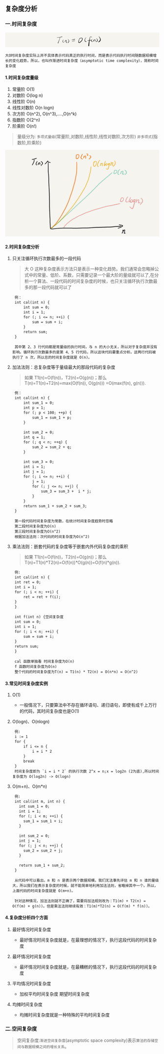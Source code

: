 ## 复杂度分析

### 一.时间复杂度

  ![时间复杂度公式](./resource/时间复杂度.png)

    大O时间复杂度实际上并不具体表示代码真正的执行时间，而是表示代码执行时间随数据规模增长的变化趋势，所以，也叫作渐进时间复杂度（asymptotic time complexity），简称时间复杂度

#### 1.时间复杂度量级

 1. 常量阶   O(1)
 1. 对数阶   O(log n)
 1. 线性阶   O(n)
 1. 线性对数阶 O(n logn)
 1. 次方阶   O(n^2), O(n^3),....,O(n^k)
 1. 指数阶   O(2^n)
 1. 阶乘阶   O(n!)

>量级分为: `多项式量级`(常量阶,对数阶,线性阶,线性对数阶,次方阶) `非多项式`(指数阶,阶乘阶)

![复杂度趋势图](./resource/复杂度图.jpg)

#### 2.时间复杂度分析

1. 只关注循环执行次数最多的一段代码

    >大 O 这种复杂度表示方法只是表示一种变化趋势。我们通常会忽略掉公式中的常量、低阶、系数，只需要记录一个最大阶的量级就可以了,在分析一个算法、一段代码的时间复杂度的时候，也只关注循环执行次数最多的那一段代码就可以了

        例：
        int cal(int n) {
            int sum = 0;
            int i = 1;
            for (; i <= n; ++i) {
                sum = sum + i;
            }
            return sum;
        }

        其中第 2、3 行代码都是常量级的执行时间，与 n 的大小无关，所以对于复杂度并没有影响。循环执行次数最多的是第 4、5 行代码，所以这块代码要重点分析。这两行代码被执行了 n 次，所以总的时间复杂度就是 O(n)。

2. 加法法则：总复杂度等于量级最大的那段代码的复杂度

    >如果 T1(n)=O(f(n))，T2(n)=O(g(n))；那么 T(n)=T1(n)+T2(n)=max(O(f(n)), O(g(n))) =O(max(f(n), g(n))).

        例：
        int cal(int n) {
            int sum_1 = 0;
            int p = 1;
            for (; p < 100; ++p) {
                sum_1 = sum_1 + p;
            }

            int sum_2 = 0;
            int q = 1;
            for (; q < n; ++q) {
                sum_2 = sum_2 + q;
            }

            int sum_3 = 0;
            int i = 1;
            int j = 1;
            for (; i <= n; ++i) {
                j = 1; 
                for (; j <= n; ++j) {
                    sum_3 = sum_3 +  i * j;
                }
            }
            return sum_1 + sum_2 + sum_3;
        }

        第一段代码时间复杂度为常数，在统计时间复杂度趋势时忽略
        第二段时间复杂度为O(n)
        第三段时间复杂度为O(n^2)
        根据加法法则：次代码的时间复杂度为O(n^2)

3. 乘法法则：嵌套代码的复杂度等于嵌套内外代码复杂度的乘积

    >如果 T1(n)=O(f(n))，T2(n)=O(g(n))；那么 T(n)=T1(n)*T2(n)=O(f(n))*O(g(n))=O(f(n)*g(n)).

        例:
        int cal(int n) {
        int ret = 0; 
        int i = 1;
        for (; i < n; ++i) {
            ret = ret + f(i);
        } 
        } 

        int f(int n) {空间复杂度
        int sum = 0;
        int i = 1;
        for (; i < n; ++i) {
            sum = sum + i;
        } 
        return sum;
        }

        cal 函数单独看 时间复杂度为O(n)
        f 函数时间复杂度为O(n)
        整个代码的时间复杂度为T(n) = T1(n) * T2(n) = O(n*n) = O(n^2)

#### 3.常见时间复杂度实例

1. O(1)

    * 一般情况下，只要算法中不存在循环语句、递归语句，即使有成千上万行的代码，其时间复杂度也是Ο(1)

2. O(logn)、O(nlogn)

        例:
        i := 1
        for {
            if i <= n {
                i = i * 2
            }
            break
        }
        时间复杂度即为 `i = i * 2` 的执行次数 2^x = n;x = log2n (2为底),所以时间复杂度为 O(log2n) -> O(logn)

3. O(m+n)、O(m*n)

        例:
        int cal(int m, int n) {
          int sum_1 = 0;
          int i = 1;
          for (; i < m; ++i) {
            sum_1 = sum_1 + i;
          }

          int sum_2 = 0;
          int j = 1;
          for (; j < n; ++j) {
            sum_2 = sum_2 + j;
          }

          return sum_1 + sum_2;
        }

        从代码中可以看出，m 和 n 是表示两个数据规模。我们无法事先评估 m 和 n 谁的量级大，所以我们在表示复杂度的时候，就不能简单地利用加法法则，省略掉其中一个。所以，上面代码的时间复杂度就是 O(m+n)。

        针对这种情况，加法法则就不正确了，需要将加法规则改为：T1(m) + T2(n) = O(f(m) + g(n))。但是乘法法则继续有效：T1(m)*T2(n) = O(f(m) * f(n))。

#### 4.复杂度分析四个方面

1. 最好情况时间复杂度

    * 最好情况时间复杂度就是，在最理想的情况下，执行这段代码的时间复杂度

2. 最坏情况时间复杂度

    * 最坏情况时间复杂度就是，在最糟糕的情况下，执行这段代码的时间复杂度

3. 平均情况时间复杂度

    * 加权平均时间复杂度 期望时间复杂度

4. 均摊时间复杂度

    * 均摊时间复杂度就是一种特殊的平均时间复杂度

### 二.空间复杂度

>空间复杂度:`渐进空间复杂度`(asymptotic space complexity)表示`算法的存储空间与数据规模之间的增长关系`。
